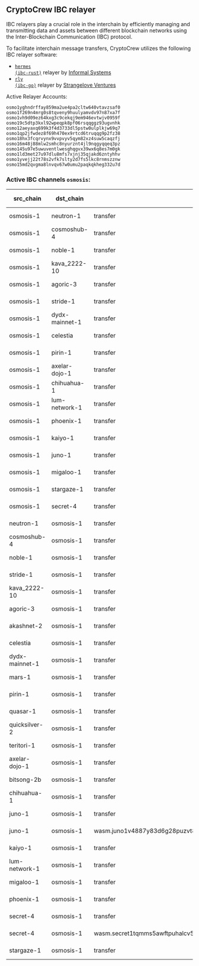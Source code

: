 ## CryptoCrew IBC relayer
IBC relayers play a crucial role in the interchain by efficiently managing and transmitting data and assets between different blockchain networks using the Inter-Blockchain Communication (IBC) protocol.

To facilitate interchain message transfers, CryptoCrew utilizes the following IBC relayer software: 
- <a href="https://github.com/informalsystems/hermes"><code>hermes (ibc-rust)</code></a> relayer by [Informal Systems](https://github.com/informalsystems)
- <a href="https://github.com/cosmos/relayer"><code>rly (ibc-go)</code></a> relayer by [Strangelove Ventures](https://github.com/strangelove-ventures)

Active Relayer Accounts:
```
osmo1yghndrffay859ma2ue4pa2cltw640vtavzsaf0
osmo1f269n4mrg0s8tqveny9huulyamvdv97n87xa7f
osmo1vh9d09ez64kxg3c9cekqj9em946evtwjv0959f
osmo19c5dtp3kxl92wpeqpk8pf06rsqqggz93ugvnhk
osmo12aeyaxq699k3f4d3733dl5pstw0ulplkjw69q7
osmo1qp2jfwdez8f69h470ex9rtcd6truqqg9p2fz38
osmo18hx3fcqrvynx9vvpvyv5qym82xz4suw5caqzfj
osmo16m48j88mlw2smhc8nyurznt4jl9nqgyqqeq3pz
osmo145u97e5uwuventlwesghqgvx39wx6q8es7m0gk
osmo1ld3met27u97dlu8mfs7xjnj35qjakd6zntyhhv
osmo1yvejj22t78s2vfk7slty2d7fs5lkc8rnmszznw
osmo15md2qvgma8lnvqv67w0umu2paqkqkheg332u7d
```

### Active IBC channels `osmosis`:
| src_chain | dst_chain | IBC port | IBC channel |
| --------------- | --------------- | ------------ | ------------------- |
| osmosis-1 | neutron-1 | transfer | channel-874 |
| osmosis-1 | cosmoshub-4 | transfer | channel-0 |
| osmosis-1 | noble-1 | transfer | channel-750 |
| osmosis-1 | kava_2222-10 | transfer | channel-143 |
| osmosis-1 | agoric-3 | transfer | channel-320 |
| osmosis-1 | stride-1 | transfer | channel-326 |
| osmosis-1 | dydx-mainnet-1 | transfer | channel-6787 |
| osmosis-1 | celestia | transfer | channel-6994 |
| osmosis-1 | pirin-1 | transfer | channel-783 |
| osmosis-1 | axelar-dojo-1 | transfer | channel-208 |
| osmosis-1 | chihuahua-1 | transfer | channel-113 |
| osmosis-1 | lum-network-1 | transfer | channel-115 |
| osmosis-1 | phoenix-1 | transfer | channel-251 |
| osmosis-1 | kaiyo-1 | transfer | channel-259 |
| osmosis-1 | juno-1 | transfer | channel-42 |
| osmosis-1 | migaloo-1 | transfer | channel-642 |
| osmosis-1 | stargaze-1 | transfer | channel-75 |
| osmosis-1 | secret-4 | transfer | channel-88 |
| neutron-1 | osmosis-1 | transfer | channel-10 |
| cosmoshub-4 | osmosis-1 | transfer | channel-141 |
| noble-1 | osmosis-1 | transfer | channel-1 |
| stride-1 | osmosis-1 | transfer | channel-5 |
| kava_2222-10 | osmosis-1 | transfer | channel-1 |
| agoric-3 | osmosis-1 | transfer | channel-1 |
| akashnet-2 | osmosis-1 | transfer | channel-9 |
| celestia | osmosis-1 | transfer | channel-2 |
| dydx-mainnet-1 | osmosis-1 | transfer | channel-3 |
| mars-1 | osmosis-1 | transfer | channel-1 |
| pirin-1 | osmosis-1 | transfer | channel-0 |
| quasar-1 | osmosis-1 | transfer | channel-1 |
| quicksilver-2 | osmosis-1 | transfer | channel-2 |
| teritori-1 | osmosis-1 | transfer | channel-0 |
| axelar-dojo-1 | osmosis-1 | transfer | channel-3 |
| bitsong-2b | osmosis-1 | transfer | channel-0 |
| chihuahua-1 | osmosis-1 | transfer | channel-7 |
| juno-1 | osmosis-1 | transfer | channel-0 |
| juno-1 | osmosis-1 | wasm.juno1v4887y83d6g28puzvt8cl0f3cdhd3y6y9mpysnsp3k8krdm7l6jqgm0rkn | channel-47 |
| kaiyo-1 | osmosis-1 | transfer | channel-3 |
| lum-network-1 | osmosis-1 | transfer | channel-3 |
| migaloo-1 | osmosis-1 | transfer | channel-5 |
| phoenix-1 | osmosis-1 | transfer | channel-1 |
| secret-4 | osmosis-1 | transfer | channel-1 |
| secret-4 | osmosis-1 | wasm.secret1tqmms5awftpuhalcv5h5mg76fa0tkdz4jv9ex4 | channel-44 |
| stargaze-1 | osmosis-1 | transfer | channel-0 |